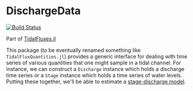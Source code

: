 # DischargeData

[![Build Status](https://travis-ci.org/wkearn/DischargeData.jl.svg?branch=master)](https://travis-ci.org/wkearn/DischargeData.jl)

Part of [TidalFluxes.jl](https://github.com/wkearn/TidalFluxes.jl)

This package (to be eventually renamed something like `TidalFluxQuantities.jl`) provides a generic interface for dealing with time series of various quantities that one might sample in a tidal channel. For instance, we can construct a `Discharge` instance which holds a discharge time series or a `Stage` instance which holds a time series of water levels. Putting these together, we'll be able to estimate a [stage-discharge model](https://github.com/wkearn/TidalDischargeModels.jl). 
